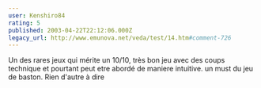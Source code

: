 ```yaml
---
user: Kenshiro84
rating: 5
published: 2003-04-22T22:12:06.000Z
legacy_url: http://www.emunova.net/veda/test/14.htm#comment-726
---
```

Un des rares jeux qui mérite un 10/10, très bon jeu avec des coups technique et pourtant peut etre abordé de maniere intuitive. un must du jeu de baston.
Rien d'autre à dire